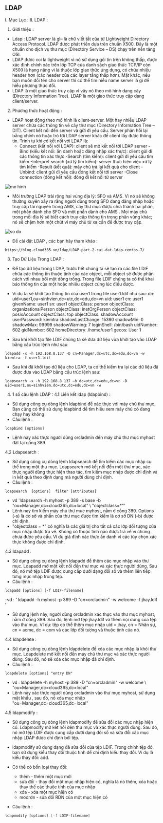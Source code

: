 ## LDAP
I. Mục Lục :
II. LDAP :

1. Giới thiệu :
- Ldap : LDAP server là gì– là chữ viết tắt của từ Lightweight Directory Access Protocol. LDAP được phát triển dựa trên chuẩn X500. Đây là một chuẩn cho dịch vụ thư mục (Directory Service – DS) chạy trên nền tảng OSI.
- LDAP được coi là lightweight vì nó sử dụng gói tin trên không thấp, được xác định chính xác trên lớp TCP của danh sách giao thức TCP/IP còn X500 là hạng nặng vì là thuộc lớp giao thức ứng dụng, có chứa nhiều header hơn (các header của các layer tầng thấp hơn). Mặt khác, nếu bạn muốn đổi tên cho server thì có thể tìm hiểu name server là gì để hiểu phương thức đổi.
- LDAP là một giao thức truy cập vì vậy nó theo mô hình dạng cây (Directory Information Tree). LDAP là một giao thức truy cập dạng client/server.

2. Phương thức hoạt động : 
- LDAP hoạt động theo mô hình là client-server. Một hay nhiều LDAP server chứa các thông tin về cây thư mục (Directory Information Tree – DIT). Client kết nối đến server và gửi đi yêu cầu. Server phản hồi lại bằng chính nó hoặc trỏ tới LDAP server khác để client lấy được thông tin. Trình tự khi có kết nối với LDAP là:
	 - Connect (kết nối với LDAP): client sẽ mở kết nối tới LDAP server
	 -Bind (kiểu kết nối: ẩn danh hoặc đăng nhập xác thực): client gửi đi các thông tin xác thực
	 -Search (tìm kiếm): client gửi đi yêu cầu tìm kiếm
	 -Interpret search (xử lý tìm kiếm): server thực hiện việc xử lý tìm kiếm
	 -Result (kết quả): máy chủ trả lại kết quả cho client
	 -Unbind: client gửi đi yêu cầu đóng kết nối tới server
	 -Close connection (đóng kết nối): đóng đi kết nối từ server
	 
![mo hinh](https://user-images.githubusercontent.com/68736233/90852938-0322ad00-e3a3-11ea-9dea-fa2a38ae1577.png)


- Môi trường LDAP trải rộng hai vùng địa lý: SFO và AMS. Vì nó sẽ không thường xuyên xảy ra rằng người dùng trong SFO đang đăng nhập hoặc truy cập tài nguyên trong AMS, cây thư mục được chia thành hai phần, một phần dành cho SFO và một phần dành cho AMS . Mọi máy chủ trong mỗi địa lý sẽ biết cách truy cập thông tin trong phân vùng khác; nó sẽ chậm hơn một chút vì máy chủ từ xa cần để được truy cập.

![so do](https://user-images.githubusercontent.com/68736233/90852418-a07ce180-e3a1-11ea-9116-27cd209f8f57.png)

- Để cài đặt LDAP , các bạn hãy tham khảo : 

```
https://blog.cloud365.vn/ldap/LDAP-part-2-cai-dat-ldap-centos-7/
```

3. Tạo Dữ Liệu Trong LDAP :
- Để tạo dữ liệu trong LDAP, trước hết chúng ta sẽ tạo ra các file LDIF chứa các thông tin thuộc tính của các object, mỗi object sẽ được phân cách với nhau bởi một dòng trống. Trong file LDIF chúng ta có thể khai báo thông tin của một hoặc nhiều object cùng lúc điều được.
- Ví dụ ta sẽ khởi tạo thông tin của user1 trong file user1.ldif như sau:
	 dn: uid=user1,ou=sinhvien,dc=utc,dc=edu,dc=vn
	 uid: user1
	 cn: user1
	 givenName: user1
	 sn: user1
	 objectClass: person
	 objectClass: organizationalPerson
	 objectClass: inetOrgPerson
	 objectClass: posixAccount
	 objectClass: top
	 objectClass: shadowAccount
	 userPassword: kiemtra
	 shadowLastChange: 15360
	 shadowMin: 0
	 shadowMax: 99999
	 shadowWarning: 7
	 loginShell: /bin/bash
	 uidNumber: 602
	 gidNumber: 602
	 homeDirectory: /home/user1
	 gecos: User 1
	 
- Sau khi khởi tạo file LDIF chúng ta sẽ đưa dữ liệu vừa khởi tạo vào LDAP bằng cấu trúc lệnh như sau:

```
ldapadd -x -h 192.168.8.137 -D cn=Manager,dc=utc,dc=edu,dc=vn -w kiemtra -f user1.ldif
```

- Sau khi đã khởi tạo dữ liệu cho LDAP, ta có thể kiểm tra lại các dữ liệu đã được đưa vào LDAP bằng cấu trúc lệnh sau:

```
ldapsearch -x -h 192.168.8.137 –b dc=utc,dc=edu,dc=vn -D uid=user1,ou=sinhvien,dc=utc,dc=edu,dc=vn -w 
```

4. 1 số câu lệnh LDAP :
4.1 Liên kết ldap (ldapbind) :
- Sử dụng công cụ dòng lệnh ldapbind để xác thực với máy chủ thư mục. Bạn cũng có thể sử dụng ldapbind để tìm hiểu xem máy chủ có đang chạy hay không
- Câu lệnh : 

```
ldapbind [options]
```

- Lệnh này xác thực người dùng orcladmin đến máy chủ thư mục myhost đặt tại cổng 389.

4.2 Ldapsearch :
- Sử dụng công cụ dòng lệnh ldapsearch để tìm kiếm các mục nhập cụ thể trong một thư mục. Ldapsearch mở kết nối đến một thư mục, xác thực người dùng thực hiện thao tác, tìm kiếm mục nhập được chỉ định và in kết quả theo định dạng mà người dùng chỉ định.
- Câu lệnh :

```
ldapsearch  [options]  filter [attributes]
```

- vd  'ldapsearch -h myhost -p 389 -s base -b "ou=Manager,dc=cloud365,dc=local" \ "objectclass=*"'
- Lệnh này tìm kiếm máy chủ thư mục myhost, nằm ở cổng 389. Options (-s) là cơ sở và phần của thư mục được tìm kiếm là cơ sở DN (-b) được chỉ định.
- "objectclass = *" có nghĩa là các giá trị cho tất cả các lớp đối tượng của mục nhập được trả về. Không có thuộc tính nào được trả về vì chúng chưa được yêu cầu. Ví dụ giả định xác thực ẩn danh vì các tùy chọn xác thực không được chỉ định.

4.3 ldapadd :
- Sử dụng công cụ dòng lệnh ldapadd để thêm các mục nhập vào thư mục. Ldapadd mở một kết nối đến thư mục và xác thực người dùng. Sau đó, nó mở tệp LDIF được cung cấp dưới dạng đối số và thêm liên tiếp từng mục nhập trong tệp.
- Câu lệnh :

```
ldapadd [options] [-f LDIF-filename]
```

-vd : ' ldapadd -h myhost -p 389 -D "cn=orcladmin" -w welcome -f jhay.ldif '
- Sử dụng lệnh này, người dùng orcladmin xác thực vào thư mục myhost, nằm ở cổng 389. Sau đó, lệnh mở tệp jhay.ldif và thêm nội dung của tệp vào thư mục. Ví dụ: tệp có thể thêm mục nhập uid = jhay, cn = Nhân sự, cn = acme, dc = com và các lớp đối tượng và thuộc tính của nó.

4.4 ldapdelete :
- Sử dụng công cụ dòng lệnh ldapdelete để xóa các mục nhập lá khỏi thư mục. Ldapdelete mở kết nối đến máy chủ thư mục và xác thực người dùng. Sau đó, nó sẽ xóa các mục nhập đã chỉ định.
- Câu lệnh : 

```
ldapdelete [options] "entry DN"
```

- vd : ldapdelete -h myhost -p 389 -D "cn=orcladmin" -w welcome \ "ou=Manager,dc=cloud365,dc=local"
- Lệnh này xác thực người dùng orcladmin vào thư mục myhost, sử dụng mật khẩu , sau đó, nó xóa mục nhập "ou=Manager,dc=cloud365,dc=local"

4.5 ldapmodify :
- Sử dụng công cụ dòng lệnh ldapmodify để sửa đổi các mục nhập hiện có. Ldapmodify mở kết nối đến thư mục và xác thực người dùng. Sau đó, nó mở tệp LDIF được cung cấp dưới dạng đối số và sửa đổi các mục nhập LDAP được chỉ định bởi tệp.
- ldapmodify sử dụng dạng đã sửa đổi của tệp LDIF. Trong chính tệp đó, bạn sử dụng kiểu thay đổi thuộc tính để chỉ định kiểu thay đổi. Ví dụ là kiểu thay đổi: add.
- Có thể có bốn loại thay đổi:
	 - thêm - thêm một mục mới
	 - sửa đổi - thay đổi một mục nhập hiện có, nghĩa là nó thêm, xóa hoặc thay thế các thuộc tính của mục nhập
	 - xóa - xóa một mục hiện có
	 - modrdn - sửa đổi RDN của một mục hiện có
	 
- Câu lệnh :

```
ldapmodify [options] [-f LDIF-filename]
```







